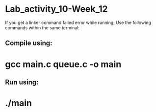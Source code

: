 # Lab_activity_10-Week_12

If you get a linker command failed error while running, 
Use the following commands within the same terminal:

## Compile using: 
# gcc main.c queue.c -o main
## Run using: 
# ./main
